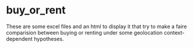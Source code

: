 # buy_or_rent

These are some excel files and an html to display it that try to make a faire comparision between buying or renting under some geolocation context-dependent hypotheses.